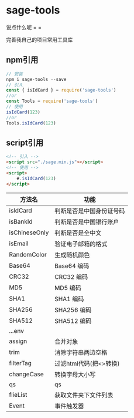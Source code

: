 # sage-tools

说点什么呢 = = 

完善我自己的项目常用工具库

## npm引用

```js
// 安装
npm i sage-tools --save
// 引入
const { isIdCard } = require('sage-tools')
//or
const Tools = require('sage-tools')
// 使用
isIdCard(123)
//or
Tools.isIdCard(123)

```

## script引用

```html
<!-- 引入 -->
<script src="./sage.min.js"></script>
<!-- 使用 -->
<script>
    #.isIdCard(123)
</script>
```

方法名 |  功能
--- | ---
 isIdCard |  判断是否是中国身份证号码
 isBankId |  判断是否是中国银行账户
 isChineseOnly |  判断是否是全中文
 isEmail |  验证电子邮箱的格式
RandomColor | 生成随机颜色
Base64 | Base64 编码
CRC32 | CRC32 编码
MD5| MD5 编码
SHA1| SHA1 编码
SHA256| SHA256 编码
SHA512| SHA512 编码
...env |
assign | 合并对象
trim | 消除字符串两边空格
filterTag | 过滤html代码(把<>转换)
changeCase | 转换字母大小写
qs | qs
flieList | 获取文件夹下文件列表
Event | 事件触发器